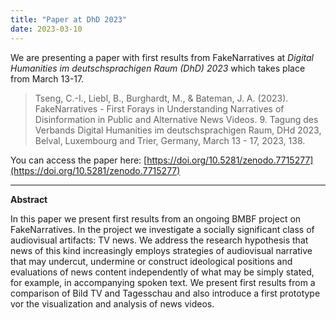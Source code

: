 ```yaml
---
title: "Paper at DhD 2023"
date: 2023-03-10
---
```


We are presenting a paper with first results from FakeNarratives at *Digital Humanities im deutschsprachigen Raum (DhD) 2023* which takes place from March 13-17. 

> Tseng, C.-I., Liebl, B., Burghardt, M., & Bateman, J. A. (2023). FakeNarratives - First Forays in Understanding Narratives of Disinformation in Public and Alternative News Videos. 9. Tagung des Verbands Digital Humanities im deutschsprachigen Raum, DHd 2023, Belval, Luxembourg and Trier, Germany, March 13 - 17, 2023, 138. 

You can access the paper here: [https://doi.org/10.5281/zenodo.7715277](https://doi.org/10.5281/zenodo.7715277)

---

**Abstract**

In this paper we present first results from an ongoing BMBF project on FakeNarratives. In the project we investigate a socially significant class of audiovisual artifacts: TV news. We address the research hypothesis that news of this kind increasingly employs strategies of audiovisual narrative that may undercut, undermine or construct ideological positions and evaluations of news content independently of what may be simply stated, for example, in accompanying spoken text. We present first results from a comparison of Bild TV and Tagesschau and also introduce a first prototype vor the visualization and analysis of news videos.